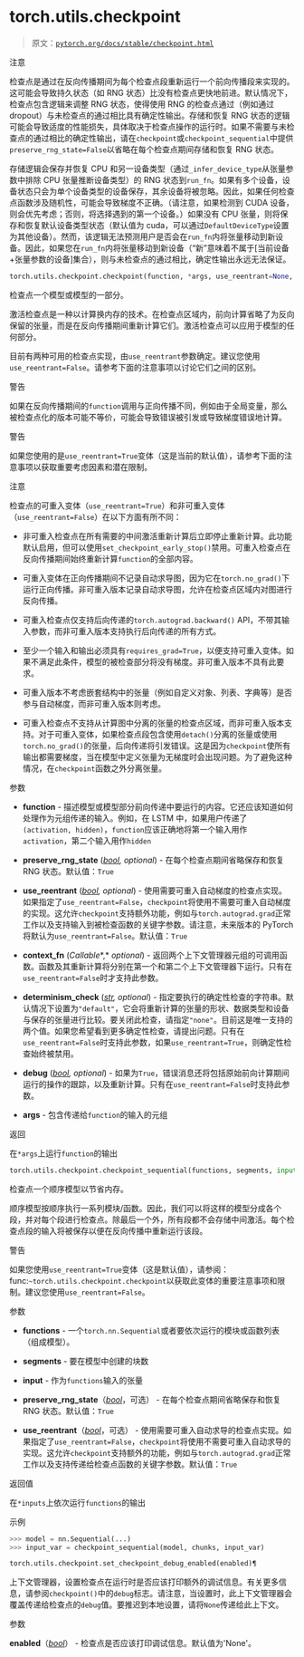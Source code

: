 # torch.utils.checkpoint

> 原文：[`pytorch.org/docs/stable/checkpoint.html`](https://pytorch.org/docs/stable/checkpoint.html)

注意

检查点是通过在反向传播期间为每个检查点段重新运行一个前向传播段来实现的。这可能会导致持久状态（如 RNG 状态）比没有检查点更快地前进。默认情况下，检查点包含逻辑来调整 RNG 状态，使得使用 RNG 的检查点通过（例如通过 dropout）与未检查点的通过相比具有确定性输出。存储和恢复 RNG 状态的逻辑可能会导致适度的性能损失，具体取决于检查点操作的运行时。如果不需要与未检查点的通过相比的确定性输出，请在`checkpoint`或`checkpoint_sequential`中提供`preserve_rng_state=False`以省略在每个检查点期间存储和恢复 RNG 状态。

存储逻辑会保存并恢复 CPU 和另一设备类型（通过`_infer_device_type`从张量参数中排除 CPU 张量推断设备类型）的 RNG 状态到`run_fn`。如果有多个设备，设备状态只会为单个设备类型的设备保存，其余设备将被忽略。因此，如果任何检查点函数涉及随机性，可能会导致梯度不正确。（请注意，如果检测到 CUDA 设备，则会优先考虑；否则，将选择遇到的第一个设备。）如果没有 CPU 张量，则将保存和恢复默认设备类型状态（默认值为 cuda，可以通过`DefaultDeviceType`设置为其他设备）。然而，该逻辑无法预测用户是否会在`run_fn`内将张量移动到新设备。因此，如果您在`run_fn`内将张量移动到新设备（“新”意味着不属于[当前设备+张量参数的设备]集合），则与未检查点的通过相比，确定性输出永远无法保证。

```py
torch.utils.checkpoint.checkpoint(function, *args, use_reentrant=None, context_fn=<function noop_context_fn>, determinism_check='default', debug=False, **kwargs)¶
```

检查点一个模型或模型的一部分。

激活检查点是一种以计算换内存的技术。在检查点区域内，前向计算省略了为反向保留的张量，而是在反向传播期间重新计算它们。激活检查点可以应用于模型的任何部分。

目前有两种可用的检查点实现，由`use_reentrant`参数确定。建议您使用`use_reentrant=False`。请参考下面的注意事项以讨论它们之间的区别。

警告

如果在反向传播期间的`function`调用与正向传播不同，例如由于全局变量，那么被检查点化的版本可能不等价，可能会导致错误被引发或导致梯度错误地计算。

警告

如果您使用的是`use_reentrant=True`变体（这是当前的默认值），请参考下面的注意事项以获取重要考虑因素和潜在限制。

注意

检查点的可重入变体（`use_reentrant=True`）和非可重入变体（`use_reentrant=False`）在以下方面有所不同：

+   非可重入检查点在所有需要的中间激活重新计算后立即停止重新计算。此功能默认启用，但可以使用`set_checkpoint_early_stop()`禁用。可重入检查点在反向传播期间始终重新计算`function`的全部内容。

+   可重入变体在正向传播期间不记录自动求导图，因为它在`torch.no_grad()`下运行正向传播。非可重入版本记录自动求导图，允许在检查点区域内对图进行反向传播。

+   可重入检查点仅支持后向传递的`torch.autograd.backward()` API，不带其输入参数，而非可重入版本支持执行后向传递的所有方式。

+   至少一个输入和输出必须具有`requires_grad=True`，以便支持可重入变体。如果不满足此条件，模型的被检查部分将没有梯度。非可重入版本不具有此要求。

+   可重入版本不考虑嵌套结构中的张量（例如自定义对象、列表、字典等）是否参与自动梯度，而非可重入版本则考虑。

+   可重入检查点不支持从计算图中分离的张量的检查点区域，而非可重入版本支持。对于可重入变体，如果检查点段包含使用`detach()`分离的张量或使用`torch.no_grad()`的张量，后向传递将引发错误。这是因为`checkpoint`使所有输出都需要梯度，当在模型中定义张量为无梯度时会出现问题。为了避免这种情况，在`checkpoint`函数之外分离张量。

参数

+   **function** - 描述模型或模型部分前向传递中要运行的内容。它还应该知道如何处理作为元组传递的输入。例如，在 LSTM 中，如果用户传递了`(activation, hidden)`，`function`应该正确地将第一个输入用作`activation`，第二个输入用作`hidden`

+   **preserve_rng_state** ([*bool*](https://docs.python.org/3/library/functions.html#bool "(in Python v3.12)")*,* *optional*) - 在每个检查点期间省略保存和恢复 RNG 状态。默认值：`True`

+   **use_reentrant** ([*bool*](https://docs.python.org/3/library/functions.html#bool "(in Python v3.12)")*,* *optional*) - 使用需要可重入自动梯度的检查点实现。如果指定了`use_reentrant=False`，`checkpoint`将使用不需要可重入自动梯度的实现。这允许`checkpoint`支持额外功能，例如与`torch.autograd.grad`正常工作以及支持输入到被检查函数的关键字参数。请注意，未来版本的 PyTorch 将默认为`use_reentrant=False`。默认值：`True`

+   **context_fn** (*Callable**,* *optional*) - 返回两个上下文管理器元组的可调用函数。函数及其重新计算将分别在第一个和第二个上下文管理器下运行。只有在`use_reentrant=False`时才支持此参数。

+   **determinism_check** ([*str*](https://docs.python.org/3/library/stdtypes.html#str "(in Python v3.12)")*,* *optional*) - 指定要执行的确定性检查的字符串。默认情况下设置为`"default"`，它会将重新计算的张量的形状、数据类型和设备与保存的张量进行比较。要关闭此检查，请指定`"none"`。目前这是唯一支持的两个值。如果您希望看到更多确定性检查，请提出问题。只有在`use_reentrant=False`时支持此参数，如果`use_reentrant=True`，则确定性检查始终被禁用。

+   **debug** ([*bool*](https://docs.python.org/3/library/functions.html#bool "(in Python v3.12)")*,* *optional*) - 如果为`True`，错误消息还将包括原始前向计算期间运行的操作的跟踪，以及重新计算。只有在`use_reentrant=False`时支持此参数。

+   **args** - 包含传递给`function`的输入的元组

返回

在`*args`上运行`function`的输出

```py
torch.utils.checkpoint.checkpoint_sequential(functions, segments, input, use_reentrant=None, **kwargs)¶
```

检查点一个顺序模型以节省内存。

顺序模型按顺序执行一系列模块/函数。因此，我们可以将这样的模型分成各个段，并对每个段进行检查点。除最后一个外，所有段都不会存储中间激活。每个检查点段的输入将被保存以便在反向传播中重新运行该段。

警告

如果您使用`use_reentrant=True`变体（这是默认值），请参阅：func:`~torch.utils.checkpoint.checkpoint`以获取此变体的重要注意事项和限制。建议您使用`use_reentrant=False`。

参数

+   **functions** - 一个`torch.nn.Sequential`或者要依次运行的模块或函数列表（组成模型）。

+   **segments** - 要在模型中创建的块数

+   **input** - 作为`functions`输入的张量

+   **preserve_rng_state**（[*bool*](https://docs.python.org/3/library/functions.html#bool "(in Python v3.12)")，可选） - 在每个检查点期间省略保存和恢复 RNG 状态。默认值：`True`

+   **use_reentrant**（[*bool*](https://docs.python.org/3/library/functions.html#bool "(in Python v3.12)")，可选） - 使用需要可重入自动求导的检查点实现。如果指定了`use_reentrant=False`，`checkpoint`将使用不需要可重入自动求导的实现。这允许`checkpoint`支持额外的功能，例如与`torch.autograd.grad`正常工作以及支持传递给检查点函数的关键字参数。默认值：`True`

返回值

在`*inputs`上依次运行`functions`的输出

示例

```py
>>> model = nn.Sequential(...)
>>> input_var = checkpoint_sequential(model, chunks, input_var) 
```

```py
torch.utils.checkpoint.set_checkpoint_debug_enabled(enabled)¶
```

上下文管理器，设置检查点在运行时是否应该打印额外的调试信息。有关更多信息，请参阅`checkpoint()`中的`debug`标志。请注意，当设置时，此上下文管理器会覆盖传递给检查点的`debug`值。要推迟到本地设置，请将`None`传递给此上下文。

参数

**enabled**（[*bool*](https://docs.python.org/3/library/functions.html#bool "(in Python v3.12)")） - 检查点是否应该打印调试信息。默认值为'None'。

